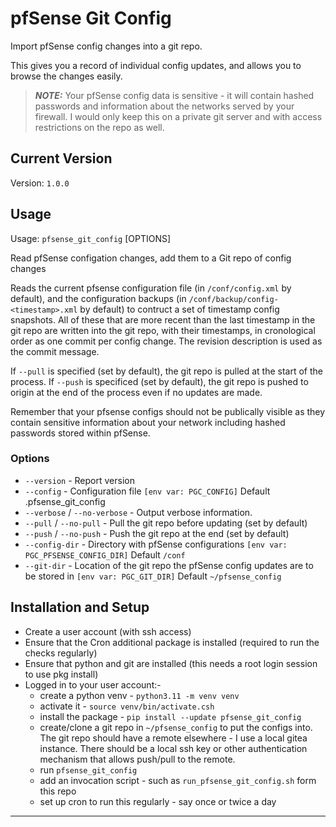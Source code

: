 # pfSense Git Config

Import pfSense config changes into a git repo.

This gives you a record of individual config updates, and allows you to browse
the changes easily.

> **_NOTE:_** Your pfSense config data is sensitive - it will contain hashed
> passwords and information about the networks served by your firewall. I would
> only keep this on a private git server and with access restrictions on the
> repo as well.

## Current Version

Version: `1.0.0`

## Usage

Usage: `pfsense_git_config` [OPTIONS]

Read pfSense configation changes, add them to a Git repo of config changes

Reads the current pfsense configuration file (in `/conf/config.xml` by default),
and the configuration backups (in `/conf/backup/config-<timestamp>.xml` by
default) to contruct a set of timestamp config snapshots. All of these that are
more recent than the last timestamp in the git repo are written into the git
repo, with their timestamps, in cronological order as one commit per config
change. The revision description is used as the commit message.

If `--pull` is specified (set by default), the git repo is pulled at the start
of the process. If `--push` is specificed (set by default), the git repo is
pushed to origin at the end of the process even if no updates are made.

Remember that your pfsense configs should not be publically visible as they
contain sensitive information about your network including hashed passwords
stored within pfSense.

### Options

- `--version` - Report version
- `--config` - Configuration file `[env var: PGC_CONFIG]` Default
  .pfsense_git_config
- `--verbose` / `--no-verbose` - Output verbose information.
- `--pull` / `--no-pull` - Pull the git repo before updating (set by default)
- `--push` / `--no-push` - Push the git repo at the end (set by default)
- `--config-dir` - Directory with pfSense configurations
  `[env var: PGC_PFSENSE_CONFIG_DIR]` Default `/conf`
- `--git-dir` - Location of the git repo the pfSense config updates are to be
  stored in `[env var: PGC_GIT_DIR]` Default `~/pfsense_config`

## Installation and Setup

- Create a user account (with ssh access)
- Ensure that the Cron additional package is installed (required to run the
  checks regularly)
- Ensure that python and git are installed (this needs a root login session to
  use pkg install)
- Logged in to your user account:-
  - create a python venv - `python3.11 -m venv venv`
  - activate it - `source venv/bin/activate.csh`
  - install the package - `pip install --update pfsense_git_config`
  - create/clone a git repo in `~/pfsense_config` to put the configs into. The
    git repo should have a remote elsewhere - I use a local gitea instance.
    There should be a local ssh key or other authentication mechanism that
    allows push/pull to the remote.
  - run `pfsense_git_config`
  - add an invocation script - such as `run_pfsense_git_config.sh` form this
    repo
  - set up cron to run this regularly - say once or twice a day

---
